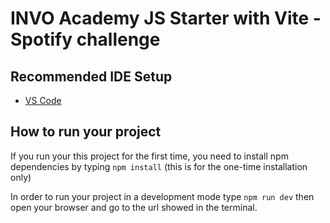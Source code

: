 # INVO Academy JS Starter with Vite - Spotify challenge

## Recommended IDE Setup

- [VS Code](https://code.visualstudio.com/)

## How to run your project

If you run your this project for the first time, you need to install npm dependencies by typing
```npm install``` (this is for the one-time installation only)

In order to run your project in a development mode type
```npm run dev```
then open your browser and go to the url showed in the terminal.